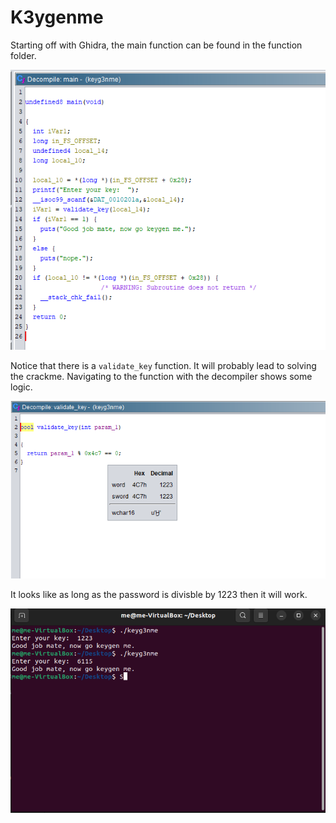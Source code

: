 # K3ygenme

Starting off with Ghidra, the main function can be found in the function folder.

![Main](./images/main.png)

Notice that there is a ``validate_key`` function. It will probably lead to solving the crackme. Navigating to the function with the decompiler shows some logic.

![Validate Key](./images/validate_key.png)

It looks like as long as the password is divisble by 1223 then it will work.

![Password](./images/password.png)
